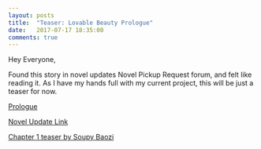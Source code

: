```yaml
---
layout: posts
title:  "Teaser: Lovable Beauty Prologue"
date:   2017-07-17 18:35:00
comments: true
---
```


Hey Everyone,

Found this story in novel updates Novel Pickup Request forum, and felt like reading it. As I have my hands full with my current project, this will be just a teaser for now.

[Prologue][lb0000]

[Novel Update Link][nulink]

[Chapter 1 teaser by Soupy Baozi][SoupyBaozi]

[lb0000]: {{site.url}}/translations/lb/0000

[nulink]: http://www.novelupdates.com/series/lovable-beauty/

[SoupyBaozi]: http://soupytranslations.blogspot.ca/search?q=lovable+beauty
